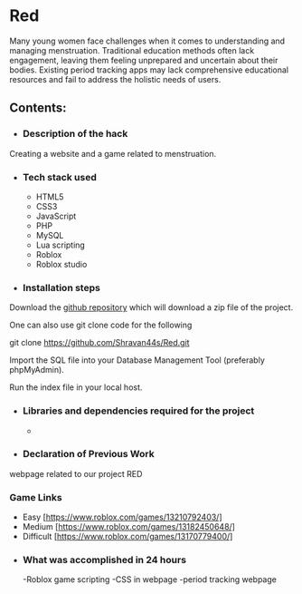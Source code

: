 # Red
Many young women face challenges when it comes to understanding and managing menstruation. Traditional education methods often lack engagement, leaving them feeling unprepared and uncertain about their bodies. Existing period tracking apps may lack comprehensive educational resources and fail to address the holistic needs of users.

## Contents:

* ### Description of the hack

Creating a website and a game related to menstruation. 

* ### Tech stack used
  - HTML5
  - CSS3
  - JavaScript
  - PHP
  - MySQL
  - Lua scripting
  - Roblox
  - Roblox studio
   

* ### Installation steps

Download the [github repository](https://github.com/Shravan44s/Red/archive/refs/heads/main.zip) which will download a zip file of the project. 

One can also use git clone code for the following


git clone https://github.com/Shravan44s/Red.git


Import the SQL file into your Database Management Tool (preferably phpMyAdmin).

Run the index file in your local host.

* ### Libraries and dependencies required for the project

  - 


* ### Declaration of Previous Work
 webpage related to our project RED
 
 ### Game Links
 - Easy [https://www.roblox.com/games/13210792403/]
 - Medium [https://www.roblox.com/games/13182450648/]
 - Difficult [https://www.roblox.com/games/13170779400/]


* ### What was accomplished in 24 hours

  -Roblox game scripting
  -CSS in webpage
  -period tracking webpage
  
